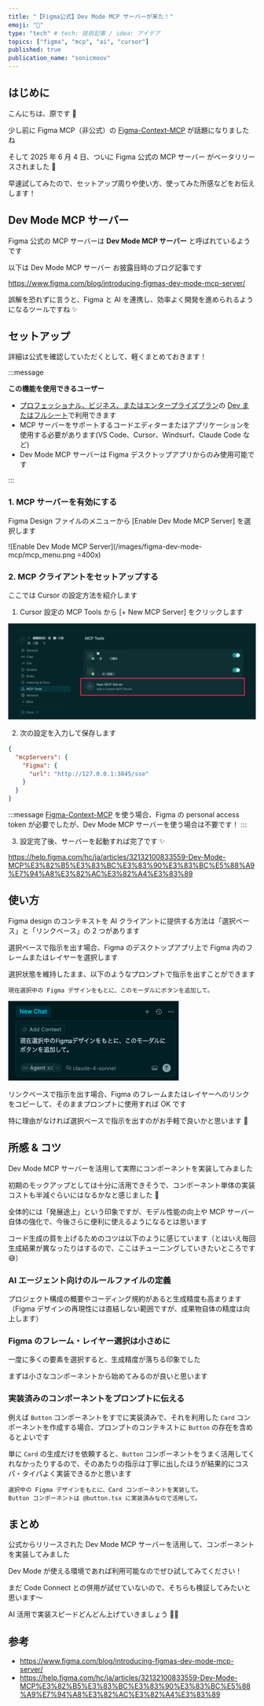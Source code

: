 ```yaml
---
title: "【Figma公式】Dev Mode MCP サーバーが来た！"
emoji: "🎨"
type: "tech" # tech: 技術記事 / idea: アイデア
topics: ["figma", "mcp", "ai", "cursor"]
published: true
publication_name: "sonicmoov"
---
```


## はじめに

こんにちは、原です 🐐

少し前に Figma MCP（非公式）の [Figma-Context-MCP](https://github.com/GLips/Figma-Context-MCP) が話題になりましたね

そして 2025 年 6 月 4 日、ついに Figma 公式の MCP サーバー がベータリリースされました 🚀

早速試してみたので、セットアップ周りや使い方、使ってみた所感などをお伝えします！

## Dev Mode MCP サーバー

Figma 公式の MCP サーバーは **Dev Mode MCP サーバー** と呼ばれているようです

以下は Dev Mode MCP サーバー お披露目時のブログ記事です

https://www.figma.com/blog/introducing-figmas-dev-mode-mcp-server/

誤解を恐れずに言うと、Figma と AI を連携し、効率よく開発を進められるようになるツールですね ✨

## セットアップ

詳細は公式を確認していただくとして、軽くまとめておきます！

:::message

**この機能を使用できるユーザー**

- [プロフェッショナル、ビジネス、またはエンタープライズプラン](https://help.figma.com/hc/ja/articles/360040328273-Figma-plans-and-features)の [Dev またはフルシート](https://help.figma.com/hc/ja/articles/27468498501527-Updates-to-Figma-s-pricing-seats-and-billing-experience#h_01JCPBM8X2MBEXTABDM92HWZG4)で利用できます
- MCP サーバーをサポートするコードエディターまたはアプリケーションを使用する必要があります(VS Code、Cursor、Windsurf、Claude Code など)
- Dev Mode MCP サーバーは Figma デスクトップアプリからのみ使用可能です

:::

### 1. MCP サーバーを有効にする

Figma Design ファイルのメニューから [Enable Dev Mode MCP Server] を選択します

![Enable Dev Mode MCP Server](/images/figma-dev-mode-mcp/mcp_menu.png =400x)

### 2. MCP クライアントをセットアップする

ここでは Cursor の設定方法を紹介します

1. Cursor 設定の MCP Tools から [+ New MCP Server] をクリックします

![Cursor MCP設定](/images/figma-dev-mode-mcp/cursor-mcp.png)

2. 次の設定を入力して保存します

```json
{
  "mcpServers": {
    "Figma": {
      "url": "http://127.0.0.1:3845/sse"
    }
  }
}
```

:::message
[Figma-Context-MCP](https://github.com/GLips/Figma-Context-MCP) を使う場合、Figma の personal access token が必要でしたが、Dev Mode MCP サーバーを使う場合は不要です！
:::

3. 設定完了後、サーバーを起動すれば完了です ✨

https://help.figma.com/hc/ja/articles/32132100833559-Dev-Mode-MCP%E3%82%B5%E3%83%BC%E3%83%90%E3%83%BC%E5%88%A9%E7%94%A8%E3%82%AC%E3%82%A4%E3%83%89

## 使い方

Figma design のコンテキストを AI クライアントに提供する方法は「選択ベース」と「リンクベース」の 2 つがあります

選択ベースで指示を出す場合、Figma のデスクトップアプリ上で Figma 内のフレームまたはレイヤーを選択します

選択状態を維持したまま、以下のようなプロンプトで指示を出すことができます

```plaintext:プロンプト例
現在選択中の Figma デザインをもとに、このモーダルにボタンを追加して。
```

![プロンプト](/images/figma-dev-mode-mcp/prompt.png)

リンクベースで指示を出す場合、Figma のフレームまたはレイヤーへのリンクをコピーして、そのままプロンプトに使用すれば OK です

特に理由がなければ選択ベースで指示を出すのがお手軽で良いかと思います 🤖

## 所感 & コツ

Dev Mode MCP サーバーを活用して実際にコンポーネントを実装してみました

初期のモックアップとしては十分に活用できそうで、コンポーネント単体の実装コストも半減ぐらいにはなるかなと感じました 💪

全体的には「発展途上」という印象ですが、モデル性能の向上や MCP サーバー自体の強化で、今後さらに便利に使えるようになるとは思います

コード生成の質を上げるためのコツは以下のように感じています（とはいえ毎回生成結果が異なったりはするので、ここはチューニングしていきたいところです 😅）

### AI エージェント向けのルールファイルの定義

プロジェクト構成の概要やコーディング規約があると生成精度も高まります
（Figma デザインの再現性には直結しない範囲ですが、成果物自体の精度は向上します）

### Figma のフレーム・レイヤー選択は小さめに

一度に多くの要素を選択すると、生成精度が落ちる印象でした

まずは小さなコンポーネントから始めてみるのが良いと思います

### 実装済みのコンポーネントをプロンプトに伝える

例えば `Button` コンポーネントをすでに実装済みで、それを利用した `Card` コンポーネントを作成する場合、プロンプトのコンテキストに `Button` の存在を含めるとよいです

単に `Card` の生成だけを依頼すると、`Button` コンポーネントをうまく活用してくれなかったりするので、そのあたりの指示は丁寧に出したほうが結果的にコスパ・タイパよく実装できるかと思います

```plaintext:プロンプト例
選択中の Figma デザインをもとに、Card コンポーネントを実装して。
Button コンポーネントは @button.tsx に実装済みなので活用して。
```

## まとめ

公式からリリースされた Dev Mode MCP サーバーを活用して、コンポーネントを実装してみました

Dev Mode が使える環境であれば利用可能なのでぜひ試してみてください！

まだ Code Connect との併用が試せていないので、そちらも検証してみたいと思います〜

AI 活用で実装スピードどんどん上げていきましょう 🐐💨

## 参考

- https://www.figma.com/blog/introducing-figmas-dev-mode-mcp-server/
- https://help.figma.com/hc/ja/articles/32132100833559-Dev-Mode-MCP%E3%82%B5%E3%83%BC%E3%83%90%E3%83%BC%E5%88%A9%E7%94%A8%E3%82%AC%E3%82%A4%E3%83%89
